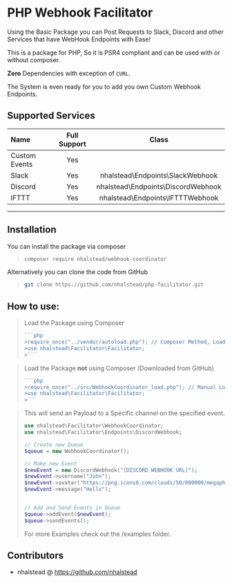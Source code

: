 # PHP Webhook Facilitator

Using the Basic Package you can Post Requests to Slack, Discord and other Services that have WebHook Endpoints with Ease!

This is a package for PHP, So it is PSR4 compliant and can be used with or without composer.

**Zero** Dependencies with exception of `CURL`.

The System is even ready for you to add you own Custom Webhook Endpoints.

## Supported Services
| Name          | Full Support |               Class                |
|:--------------|:------------:|:----------------------------------:|
| Custom Events |     Yes      |                                    |
| Slack         |     Yes      |  nhalstead\Endpoints\SlackWebhook  |
| Discord       |     Yes      | nhalstead\Endpoints\DiscordWebhook |
| IFTTT         |     Yes      |  nhalstead\Endpoints\IFTTTWebhook  |

---

## Installation
You can install the package via composer
>```bash
>composer require nhalstead/webhook-coordinator
>```
Alternatively you can clone the code from GitHub
>```bash
>git clone https://github.com/nhalstead/php-facilitator.git
>```

## How to use:
> Load the Package using Composer
>```php
>```php
>>require_once("../vendor/autoload.php"); // Composer Method, Loading by PSR4
>>use nhalstead\Facilitator\Facilitator;
>>```
>```

>Load the Package **not** using Composer (Downloaded from GitHub)
>```php
>```php
>>require_once("../src/WebhookCoordinator_load.php"); // Manual Load, no PSR4 Autoload
>>use nhalstead\Facilitator\Facilitator;
>>```
>```


> This will send an Payload to a Specific channel on the specified event.
>```php
>use nhalstead\Facilitator\WebhookCoordinator;
>use nhalstead\Facilitator\Endpoints\DiscordWebhook;
>
> // Create new Queue
>$queue = new WebhookCoordinator();
>
>// Make new Event
>$newEvent = new DiscordWebhook("[DISCORD WEBHOOK URL]");
>$newEvent->username("John");
>$newEvent->avatar("https://png.icons8.com/clouds/50/000000/megaphone.png");
>$newEvent->message("Hello");
>
>
>// Add and Send Events in Queue
>$queue->addEvent($newEvent);
>$queue->sendEvents();
>```
> For more Examples check out the /examples folder.


## Contributors
- nhalstead @ https://github.com/nhalstead
